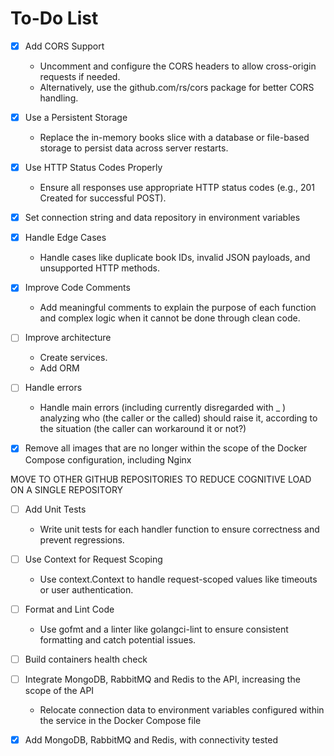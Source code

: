 # To-Do List

- [x] Add CORS Support

  - Uncomment and configure the CORS headers to allow cross-origin requests if needed.
  - Alternatively, use the github.com/rs/cors package for better CORS handling.

- [x] Use a Persistent Storage

  - Replace the in-memory books slice with a database or file-based storage to persist data across server restarts.

- [x] Use HTTP Status Codes Properly

  - Ensure all responses use appropriate HTTP status codes (e.g., 201 Created for successful POST).

- [x] Set connection string and data repository in environment variables

- [x] Handle Edge Cases

  - Handle cases like duplicate book IDs, invalid JSON payloads, and unsupported HTTP methods.

- [x] Improve Code Comments

  - Add meaningful comments to explain the purpose of each function and complex logic when it cannot be done through clean code.

- [ ] Improve architecture

  - Create services.
  - Add ORM

- [ ] Handle errors

  - Handle main errors (including currently disregarded with \_ ) analyzing who (the caller or the called) should raise it, according to the situation (the caller can workaround it or not?)

- [x] Remove all images that are no longer within the scope of the Docker Compose configuration, including Nginx

MOVE TO OTHER GITHUB REPOSITORIES TO REDUCE COGNITIVE LOAD ON A SINGLE REPOSITORY

- [ ] Add Unit Tests

  - Write unit tests for each handler function to ensure correctness and prevent regressions.

- [ ] Use Context for Request Scoping

  - Use context.Context to handle request-scoped values like timeouts or user authentication.

- [ ] Format and Lint Code

  - Use gofmt and a linter like golangci-lint to ensure consistent formatting and catch potential issues.

- [ ] Build containers health check

- [ ] Integrate MongoDB, RabbitMQ and Redis to the API, increasing the scope of the API

  - Relocate connection data to environment variables configured within the service in the Docker Compose file

- [x] Add MongoDB, RabbitMQ and Redis, with connectivity tested

